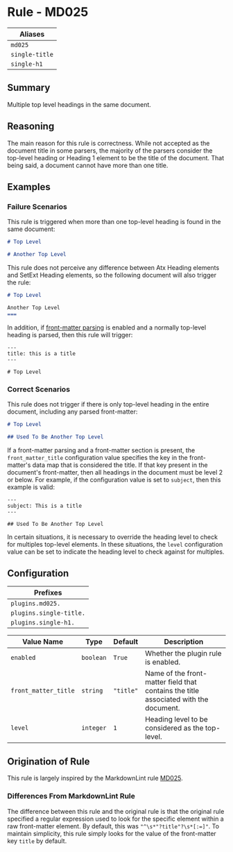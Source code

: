 # Rule - MD025

| Aliases |
| --- |
| `md025` |
| `single-title` |
| `single-h1` |

## Summary

Multiple top level headings in the same document.

## Reasoning

The main reason for this rule is correctness.  While not accepted
as the document title in some parsers, the majority of the parsers
consider the top-level heading or Heading 1 element to be the
title of the document.  That being said, a document cannot have
more than one title.

## Examples

### Failure Scenarios

This rule is triggered when more than one top-level heading is
found in the same document:

````Markdown
# Top Level

# Another Top Level
````

This rule does not perceive any difference between Atx Heading elements
and SetExt Heading elements, so the following document will also trigger
the rule:

```Markdown
# Top Level

Another Top Level
===
```

In addition, if
[front-matter parsing](https://github.com/jackdewinter/pymarkdown/blob/main/docs/extensions/front-matter.md)
is enabled and a normally top-level heading is parsed, then this rule will trigger:

```text
---
title: this is a title
---

# Top Level
```

### Correct Scenarios

This rule does not trigger if there is only top-level heading in
the entire document, including any parsed front-matter:

````Markdown
# Top Level

## Used To Be Another Top Level
````

If a front-matter parsing and a front-matter section is present, the
`front_matter_title` configuration value specifies the key in the
front-matter's data map that is considered the title.  If that key
present in the document's front-matter, then all headings in the
document must be level 2 or below.  For example, if the configuration
value is set to `subject`, then this example is valid:

```text
---
subject: This is a title
---

## Used To Be Another Top Level
```

In certain situations, it is necessary to override the heading level
to check for multiples top-level elements.  In these situations, the
`level` configuration value can be set to indicate the heading level
to check against for multiples.

## Configuration

| Prefixes |
| --- |
| `plugins.md025.` |
| `plugins.single-title.` |
| `plugins.single-h1.` |

| Value Name | Type | Default | Description |
| -- | -- | -- | -- |
| `enabled` | `boolean` | `True` | Whether the plugin rule is enabled. |
| `front_matter_title` | `string` | `"title"` | Name of the front-matter field that contains the title associated with the document. |
| `level` | `integer` | `1` | Heading level to be considered as the top-level. |

## Origination of Rule

This rule is largely inspired by the MarkdownLint rule
[MD025](https://github.com/DavidAnson/markdownlint/blob/main/doc/Rules.md#md025---multiple-top-level-headings-in-the-same-document).

### Differences From MarkdownLint Rule

The difference between this rule and the original rule is that the
original rule specified a regular expression used to look for the
specific element within a raw front-matter element.  By default, this
was `"^\s*"?title"?\s*[:=]"`.  To maintain simplicity, this rule
simply looks for the value of the front-matter key `title` by default.
